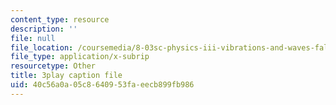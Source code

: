 ```yaml
---
content_type: resource
description: ''
file: null
file_location: /coursemedia/8-03sc-physics-iii-vibrations-and-waves-fall-2016/40c56a0a05c8640953faeecb899fb986_BX4QPdP7fT8.srt
file_type: application/x-subrip
resourcetype: Other
title: 3play caption file
uid: 40c56a0a-05c8-6409-53fa-eecb899fb986
---
```

